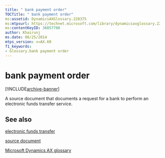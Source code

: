 ```yaml
---
title: " bank payment order"
TOCTitle: " bank payment order"
ms:assetid: DynamicsAXGlossary.228375
ms:mtpsurl: https://technet.microsoft.com/library/dynamicsaxglossary.228375(v=AX.60)
ms:contentKeyID: 36057708
author: Khairunj
ms.date: 08/25/2014
mtps_version: v=AX.60
f1_keywords:
- Glossary.bank payment order
---
```


# bank payment order


[!INCLUDE[archive-banner](includes/archive-banner.md)]

A source document that documents a request for a bank to perform an electronic funds transfer service.

## See also

[electronic funds transfer](electronic-funds-transfer.md)

[source document](source-document.md)

[Microsoft Dynamics AX glossary](glossary/microsoft-dynamics-ax-glossary.md)

  


